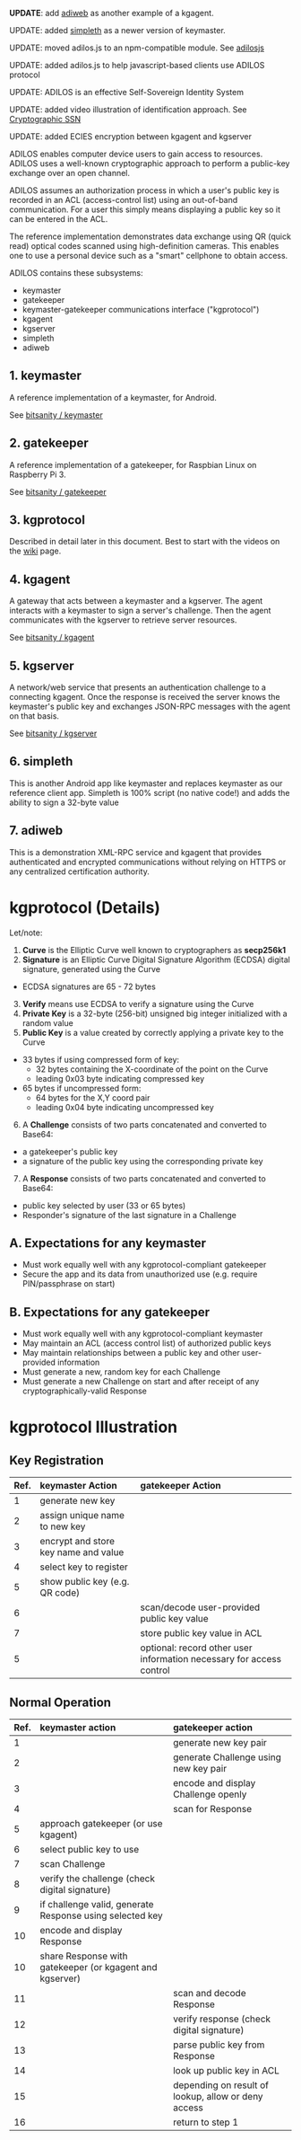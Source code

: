 **UPDATE**: add [adiweb](https://github.com/bitsanity/adiweb) as another example of a kgagent.

UPDATE: added [simpleth](https://github.com/bitsanity/simpleth) as a newer version of keymaster.

UPDATE: moved adilos.js to an npm-compatible module. See [adilosjs](https://github.com/bitsanity/adilosjs)

UPDATE: added adilos.js to help javascript-based clients use ADILOS protocol

UPDATE: ADILOS is an effective Self-Sovereign Identity System

UPDATE: added video illustration of identification approach. See [Cryptographic SSN](https://youtu.be/vU9M11hJgXo)

UPDATE: added ECIES encryption between kgagent and kgserver  

ADILOS enables computer device users to gain access to resources. ADILOS uses a well-known cryptographic approach to perform a public-key exchange over an open channel.

ADILOS assumes an authorization process in which a user's public key is recorded in an ACL (access-control list) using an out-of-band communication. For a user this simply means displaying a public key so it can be entered in the ACL.

The reference implementation demonstrates data exchange using QR (quick read) optical codes scanned using high-definition cameras. This enables one to use a personal device such as a "smart" cellphone to obtain access.

ADILOS contains these subsystems:

* keymaster
* gatekeeper
* keymaster-gatekeeper communications interface ("kgprotocol")
* kgagent
* kgserver
* simpleth
* adiweb

## 1. keymaster

A reference implementation of a keymaster, for Android.

See [bitsanity / keymaster](https://github.com/bitsanity/keymaster)

## 2. gatekeeper

A reference implementation of a gatekeeper, for Raspbian Linux on Raspberry Pi 3.

See [bitsanity / gatekeeper](https://github.com/bitsanity/gatekeeper)

## 3. kgprotocol

Described in detail later in this document. Best to start with the videos on the [wiki](https://github.com/bitsanity/ADILOS/wiki) page.

## 4. kgagent

A gateway that acts between a keymaster and a kgserver. The agent interacts with a keymaster to sign a server's challenge. Then the agent communicates with the kgserver to retrieve server resources.

See [bitsanity / kgagent](https://github.com/bitsanity/kgagent)

## 5. kgserver

A network/web service that presents an authentication challenge to a connecting kgagent. Once the response is received the server knows the keymaster's public key and exchanges JSON-RPC messages with the agent on that basis.

See [bitsanity / kgserver](https://github.com/bitsanity/kgserver)

## 6. simpleth

This is another Android app like keymaster and replaces keymaster as our reference client app. Simpleth is 100% script (no native code!)
and adds the ability to sign a 32-byte value

## 7. adiweb

This is a demonstration XML-RPC service and kgagent that provides authenticated and encrypted communications without relying on HTTPS or
any centralized certification authority.

# kgprotocol (Details)

Let/note:

1. **Curve** is the Elliptic Curve well known to cryptographers as __secp256k1__
2. **Signature** is an Elliptic Curve Digital Signature Algorithm (ECDSA) digital signature, generated using the Curve
  * ECDSA signatures are 65 - 72 bytes
3. **Verify** means use ECDSA to verify a signature using the Curve
4. **Private Key** is a 32-byte (256-bit) unsigned big integer initialized with a random value
5. **Public Key** is a value created by correctly applying a private key to the Curve
  * 33 bytes if using compressed form of key:
    * 32 bytes containing the X-coordinate of the point on the Curve
    * leading 0x03 byte indicating compressed key
  * 65 bytes if uncompressed form:
    * 64 bytes for the X,Y coord pair
    * leading 0x04 byte indicating uncompressed key
6. A **Challenge** consists of two parts concatenated and converted to Base64:
  * a gatekeeper's public key
  * a signature of the public key using the corresponding private key
7. A **Response** consists of two parts concatenated and converted to Base64:
  * public key selected by user (33 or 65 bytes)
  * Responder's signature of the last signature in a Challenge

## A. Expectations for any **keymaster**

* Must work equally well with any kgprotocol-compliant gatekeeper
* Secure the app and its data from unauthorized use (e.g. require PIN/passphrase on start)

## B. Expectations for any **gatekeeper**

* Must work equally well with any kgprotocol-compliant keymaster
* May maintain an ACL (access control list) of authorized public keys
* May maintain relationships between a public key and other user-provided information
* Must generate a new, random key for each Challenge
* Must generate a new Challenge on start and after receipt of any cryptographically-valid Response

# kgprotocol Illustration

## Key Registration

| Ref. | keymaster Action | gatekeeper Action |
|:-----|:-----------------|:------------------|
| 1    | generate new key | |
| 2    | assign unique name to new key | |
| 3    | encrypt and store key name and value | |
| 4    | select key to register | |
| 5    | show public key (e.g. QR code) | |
| 6    | | scan/decode user-provided public key value |
| 7    | | store public key value in ACL |
| 5    | | optional: record other user information necessary for access control |

## Normal Operation

| Ref. | keymaster action | gatekeeper action |
|:-----|:-----------------|:------------------|
| 1    | | generate new key pair |
| 2    | | generate Challenge using new key pair |
| 3    | | encode and display Challenge openly |
| 4    | | scan for Response |
| 5    | approach gatekeeper (or use kgagent) | |
| 6    | select public key to use | |
| 7    | scan Challenge | |
| 8    | verify the challenge (check digital signature) | |
| 9    | if challenge valid, generate Response using selected key | |
| 10    | encode and display Response | |
| 10   | share Response with gatekeeper (or kgagent and kgserver) | |
| 11   | | scan and decode Response |
| 12   | | verify response (check digital signature) | |
| 13   | | parse public key from Response |
| 14   | | look up public key in ACL |
| 15   | | depending on result of lookup, allow or deny access |
| 16   | | return to step 1 |


